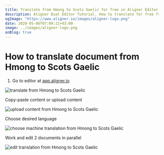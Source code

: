```yaml
---
title: Translate from Hmong to Scots Gaelic for free in Aligner Editor
description: Aligner Dual Editor Tutorial. How to translate for free from Hmong to Scots Gaelic. Aligner is multilingual document management platform. 
ogImage: "https://www.aligner.io/images/aligner-logo.png"
date: 2020-05-06T07:09:21+03:00
image: ../images/aligner-logo.png
onBlog: true
---
```


# How to translate document from Hmong to Scots Gaelic

1. Go to editor at [app.aligner.io](https://app.aligner.io "Aligner App web page")

![translate from Hmong to Scots Gaelic](../aligner-blank-editor.png "translate from Hmong to Scots Gaelic")

Copy-paste content or upload content

![upload content from Hmong to Scots Gaelic](../aligner-uploaded-document.png "upload content from Hmong to Scots Gaelic")

Choose desired language

![choose machine translation from Hmong to Scots Gaelic](../aligner-language-dropdown.png "choose machine translation from Hmong to Scots Gaelic")

Work and edit 2 documents in parallel

![edit translation from Hmong to Scots Gaelic](../aligner-double-sitded-editor.png "edit translation from Hmong to Scots Gaelic")

